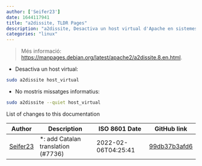 ```yaml
---
author: ['Seifer23']
date: 1644117941
title: "a2dissite, TLDR Pages"
description: "a2dissite, Desactiva un host virtual d'Apache en sistemes operatius basats en Debian."
categories: "linux"
---
```

> Més informació: <https://manpages.debian.org/latest/apache2/a2dissite.8.en.html>.

- Desactiva un host virtual:

```bash
sudo a2dissite host_virtual
```

- No mostris missatges informatius:

```bash
sudo a2dissite --quiet host_virtual
```
List of changes to this documentation


Author | Description | ISO 8601 Date | GitHub link
------|-----|-----|-----
[Seifer23](mailto:48915360+Seifer23@users.noreply.github.com) | *: add Catalan translation (#7736) | 2022-02-06T04:25:41 | [99db37b3afd6](https://github.com/tldr-pages/tldr/commit/99db37b3afd6dba836a6d94e4688601fdb3bac98)

